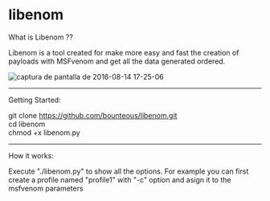# libenom

What is Libenom ??

Libenom is a tool created for make more easy and fast the creation of payloads with MSFvenom and get all the data generated ordered.

![captura de pantalla de 2016-08-14 17-25-06](https://cloud.githubusercontent.com/assets/16175933/17650072/1ea48a38-6244-11e6-981f-afd68191c50c.png)

<hr/>

Getting Started:

git clone https://github.com/bounteous/libenom.git <br/>
cd libenom<br/>
chmod +x libenom.py<br/>

<hr/>

How it works:

Execute "./libenom.py" to show all the options. For example you can first create a profile named "profile1" with "-c" option and asign it to the msfvenom parameters 
